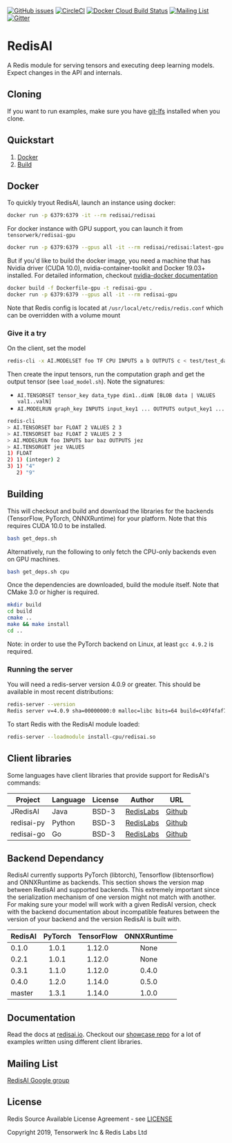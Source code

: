 [![GitHub issues](https://img.shields.io/github/release/RedisAI/RedisAI.svg)](https://github.com/RedisAI/RedisAI/releases/latest)
[![CircleCI](https://circleci.com/gh/RedisAI/RedisAI/tree/master.svg?style=svg)](https://circleci.com/gh/RedisAI/RedisAI/tree/master)
[![Docker Cloud Build Status](https://img.shields.io/docker/cloud/build/redisai/redisai.svg)](https://hub.docker.com/r/redisai/redisai/builds/)
[![Mailing List](https://img.shields.io/badge/Mailing%20List-RedisAI-blue)](https://groups.google.com/forum/#!forum/redisai)
[![Gitter](https://badges.gitter.im/RedisLabs/RedisAI.svg)](https://gitter.im/RedisLabs/RedisAI?utm_source=badge&utm_medium=badge&utm_campaign=pr-badge)


# RedisAI

A Redis module for serving tensors and executing deep learning models.
Expect changes in the API and internals.

## Cloning
If you want to run examples, make sure you have [git-lfs](https://git-lfs.github.com) installed when you clone.

## Quickstart

1. [Docker](#docker)
2. [Build](#building)

## Docker

To quickly tryout RedisAI, launch an instance using docker:

```sh
docker run -p 6379:6379 -it --rm redisai/redisai
```

For docker instance with GPU support, you can launch it from `tensorwerk/redisai-gpu`

```sh
docker run -p 6379:6379 --gpus all -it --rm redisai/redisai:latest-gpu
```

But if you'd like to build the docker image, you need a machine that has Nvidia driver (CUDA 10.0), nvidia-container-toolkit and Docker 19.03+ installed. For detailed information, checkout [nvidia-docker documentation](https://github.com/NVIDIA/nvidia-docker)

```sh
docker build -f Dockerfile-gpu -t redisai-gpu .
docker run -p 6379:6379 --gpus all -it --rm redisai-gpu
```

Note that Redis config is located at `/usr/local/etc/redis/redis.conf` which can be overridden with a volume mount


### Give it a try

On the client, set the model
```sh
redis-cli -x AI.MODELSET foo TF CPU INPUTS a b OUTPUTS c < test/test_data/graph.pb
```

Then create the input tensors, run the computation graph and get the output tensor (see `load_model.sh`). Note the signatures:
* `AI.TENSORSET tensor_key data_type dim1..dimN [BLOB data | VALUES val1..valN]`
* `AI.MODELRUN graph_key INPUTS input_key1 ... OUTPUTS output_key1 ...`
```sh
redis-cli
> AI.TENSORSET bar FLOAT 2 VALUES 2 3
> AI.TENSORSET baz FLOAT 2 VALUES 2 3
> AI.MODELRUN foo INPUTS bar baz OUTPUTS jez
> AI.TENSORGET jez VALUES
1) FLOAT
2) 1) (integer) 2
3) 1) "4"
   2) "9"
```

## Building
This will checkout and build and download the libraries for the backends (TensorFlow, PyTorch, ONNXRuntime) for your platform. Note that this requires CUDA 10.0 to be installed.

```sh
bash get_deps.sh
```

Alternatively, run the following to only fetch the CPU-only backends even on GPU machines.
```sh
bash get_deps.sh cpu
```

Once the dependencies are downloaded, build the module itself. Note that
CMake 3.0 or higher is required.

```sh
mkdir build
cd build
cmake ..
make && make install
cd ..
```

Note: in order to use the PyTorch backend on Linux, at least `gcc 4.9.2` is required.

### Running the server

You will need a redis-server version 4.0.9 or greater. This should be
available in most recent distributions:

```sh
redis-server --version
Redis server v=4.0.9 sha=00000000:0 malloc=libc bits=64 build=c49f4faf7c3c647a
```

To start Redis with the RedisAI module loaded:

```sh
redis-server --loadmodule install-cpu/redisai.so
```

## Client libraries

Some languages have client libraries that provide support for RedisAI's commands:

| Project | Language | License | Author | URL |
| ------- | -------- | ------- | ------ | --- |
| JRedisAI | Java | BSD-3 | [RedisLabs](https://redislabs.com/) | [Github](https://github.com/RedisAI/JRedisAI) |
| redisai-py | Python | BSD-3 | [RedisLabs](https://redislabs.com/) | [Github](https://github.com/RedisAI/redisai-py) |
| redisai-go | Go | BSD-3 | [RedisLabs](https://redislabs.com/) | [Github](https://github.com/RedisAI/redisai-go) |

## Backend Dependancy

RedisAI currently supports PyTorch (libtorch), Tensorflow (libtensorflow) and ONNXRuntime as backends. This section shows the version map between RedisAI and supported backends. This extremely important since the serialization mechanism of one version might not match with another. For making sure your model will work with a given RedisAI version, check with the backend documentation about incompatible features between the version of your backend and the version RedisAI is built with.


| RedisAI | PyTorch | TensorFlow | ONNXRuntime   |
|:--------|:-------:|:----------:|:-------------:|
| 0.1.0   | 1.0.1     | 1.12.0     | None          |
| 0.2.1   | 1.0.1     | 1.12.0     | None          |
| 0.3.1   | 1.1.0     | 1.12.0     | 0.4.0         |
| 0.4.0   | 1.2.0     | 1.14.0     | 0.5.0         |
| master  | 1.3.1     | 1.14.0     | 1.0.0         |


## Documentation

Read the docs at [redisai.io](http://redisai.io). Checkout our [showcase repo](https://github.com/RedisAI/redisai-examples) for a lot of examples written using different client libraries.

## Mailing List

[RedisAI Google group](https://groups.google.com/forum/#!forum/redisai)

## License

Redis Source Available License Agreement - see [LICENSE](LICENSE)

Copyright 2019, Tensorwerk Inc & Redis Labs Ltd
